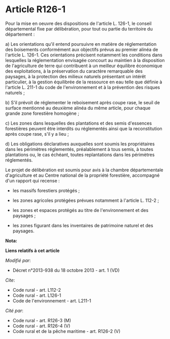 # Article R126-1

Pour la mise en oeuvre des dispositions de l'article L. 126-1, le conseil départemental fixe par délibération, pour tout ou
partie du territoire du département : 

a) Les orientations qu'il entend poursuivre en matière de réglementation des boisements conformément aux objectifs prévus au
premier alinéa de l'article L. 126-1. Ces orientations précisent notamment les conditions dans lesquelles la réglementation
envisagée concourt au maintien à la disposition de l'agriculture de terre qui contribuent à un meilleur équilibre économique
des exploitations, à la préservation du caractère remarquable des paysages, à la protection des milieux naturels présentant
un intérêt particulier, à la gestion équilibrée de la ressource en eau telle que définie à l'article L. 211-1 du code de
l'environnement et à la prévention des risques naturels ; 

b) S'il prévoit de réglementer le reboisement après coupe rase, le seuil de surface mentionné au deuxième alinéa du même
article, pour chaque grande zone forestière homogène ; 

c) Les zones dans lesquelles des plantations et des semis d'essences forestières peuvent être interdits ou réglementés ainsi
que la reconstitution après coupe rase, s'il y a lieu ; 

d) Les obligations déclaratives auxquelles sont soumis les propriétaires dans les périmètres réglementés, préalablement à
tous semis, à toutes plantations ou, le cas échéant, toutes replantations dans les périmètres réglementés. 

Le projet de délibération est soumis pour avis à la chambre départementale d'agriculture et au Centre national de la
propriété forestière, accompagné d'un rapport qui recense :

- les massifs forestiers protégés ;

- les zones agricoles protégées prévues notamment à l'article L. 112-2 ;

- les zones et espaces protégés au titre de l'environnement et des paysages ;

- les zones figurant dans les inventaires de patrimoine naturel et des paysages.

**Nota:**



**Liens relatifs à cet article**

_Modifié par_:

  - Décret n°2013-938 du 18 octobre 2013 - art. 1 (VD)

_Cite_:

  - Code rural - art. L112-2
  - Code rural - art. L126-1
  - Code de l'environnement - art. L211-1

_Cité par_:

  - Code rural - art. R126-3 (M)
  - Code rural - art. R126-4 (V)
  - Code rural et de la pêche maritime - art. R126-2 (V)
